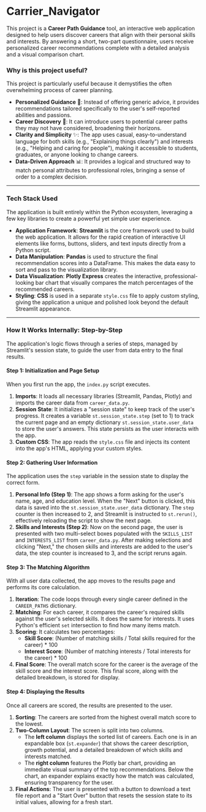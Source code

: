 # Carrier_Navigator

This project is a **Career Path Guidance** tool, an interactive web application designed to help users discover careers that align with their personal skills and interests. By answering a short, two-part questionnaire, users receive personalized career recommendations complete with a detailed analysis and a visual comparison chart.

### Why is this project useful?

This project is particularly useful because it demystifies the often overwhelming process of career planning.

* **Personalized Guidance** 🧭: Instead of offering generic advice, it provides recommendations tailored specifically to the user's self-reported abilities and passions.
* **Career Discovery** 🔭: It can introduce users to potential career paths they may not have considered, broadening their horizons.
* **Clarity and Simplicity** ✨: The app uses casual, easy-to-understand language for both skills (e.g., "Explaining things clearly") and interests (e.g., "Helping and caring for people"), making it accessible to students, graduates, or anyone looking to change careers.
* **Data-Driven Approach** 📊: It provides a logical and structured way to match personal attributes to professional roles, bringing a sense of order to a complex decision.

---

### Tech Stack Used

The application is built entirely within the Python ecosystem, leveraging a few key libraries to create a powerful yet simple user experience.

* **Application Framework**: **Streamlit** is the core framework used to build the web application. It allows for the rapid creation of interactive UI elements like forms, buttons, sliders, and text inputs directly from a Python script.
* **Data Manipulation**: **Pandas** is used to structure the final recommendation scores into a DataFrame. This makes the data easy to sort and pass to the visualization library.
* **Data Visualization**: **Plotly Express** creates the interactive, professional-looking bar chart that visually compares the match percentages of the recommended careers.
* **Styling**: **CSS** is used in a separate `style.css` file to apply custom styling, giving the application a unique and polished look beyond the default Streamlit appearance.

---

### How It Works Internally: Step-by-Step

The application's logic flows through a series of steps, managed by Streamlit's session state, to guide the user from data entry to the final results.

#### Step 1: Initialization and Page Setup
When you first run the app, the `index.py` script executes.
1.  **Imports**: It loads all necessary libraries (Streamlit, Pandas, Plotly) and imports the career data from `career_data.py`.
2.  **Session State**: It initializes a "session state" to keep track of the user's progress. It creates a variable `st.session_state.step` (set to 1) to track the current page and an empty dictionary `st.session_state.user_data` to store the user's answers. This state persists as the user interacts with the app.
3.  **Custom CSS**: The app reads the `style.css` file and injects its content into the app's HTML, applying your custom styles.

#### Step 2: Gathering User Information
The application uses the `step` variable in the session state to display the correct form.
1.  **Personal Info (Step 1)**: The app shows a form asking for the user's name, age, and education level. When the "Next" button is clicked, this data is saved into the `st.session_state.user_data` dictionary. The `step` counter is then increased to 2, and Streamlit is instructed to `st.rerun()`, effectively reloading the script to show the next page.
2.  **Skills and Interests (Step 2)**: Now on the second page, the user is presented with two multi-select boxes populated with the `SKILLS_LIST` and `INTERESTS_LIST` from `career_data.py`. After making selections and clicking "Next," the chosen skills and interests are added to the user's data, the step counter is increased to 3, and the script reruns again.

#### Step 3: The Matching Algorithm
With all user data collected, the app moves to the results page and performs its core calculation.
1.  **Iteration**: The code loops through every single career defined in the `CAREER_PATHS` dictionary.
2.  **Matching**: For each career, it compares the career's required skills against the user's selected skills. It does the same for interests. It uses Python's efficient `set` intersection to find how many items match.
3.  **Scoring**: It calculates two percentages:
    * **Skill Score**: (Number of matching skills / Total skills required for the career) * 100
    * **Interest Score**: (Number of matching interests / Total interests for the career) * 100
4.  **Final Score**: The overall match score for the career is the average of the skill score and the interest score. This final score, along with the detailed breakdown, is stored for display.

#### Step 4: Displaying the Results
Once all careers are scored, the results are presented to the user.
1.  **Sorting**: The careers are sorted from the highest overall match score to the lowest.
2.  **Two-Column Layout**: The screen is split into two columns.
    * The **left column** displays the sorted list of careers. Each one is in an expandable box (`st.expander`) that shows the career description, growth potential, and a detailed breakdown of which skills and interests matched.
    * The **right column** features the Plotly bar chart, providing an immediate visual summary of the top recommendations. Below the chart, an expander explains exactly how the match was calculated, ensuring transparency for the user.
3.  **Final Actions**: The user is presented with a button to download a text file report and a "Start Over" button that resets the session state to its initial values, allowing for a fresh start.
